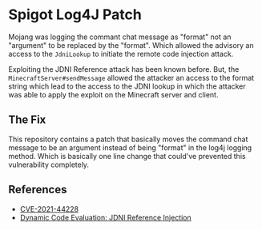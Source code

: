 # Spigot Log4J Patch
Mojang was logging the commant chat message as "format" not an "argument" to be replaced by the "format". Which allowed the advisory an access
to the `JdniLookup` to initiate the remote code injection attack.

Exploiting the JDNI Reference attack has been known before. But, the `MinecraftServer#sendMessage` allowed the attacker an access to the format string
which lead to the access to the JDNI lookup in which the attacker was able to apply the exploit on the Minecraft server and client.

## The Fix
This repository contains a patch that basically moves the command chat message to be an argument instead of being "format" in the
log4j logging method. Which is basically one line change that could've prevented this vulnerability completely.

## References
- [CVE-2021-44228](https://github.com/advisories/GHSA-jfh8-c2jp-5v3q)
- [Dynamic Code Evaluation: JDNI Reference Injection](https://vulncat.fortify.com/en/detail?id=desc.dataflow.java.dynamic_code_evaluation_jndi_reference_injection)

